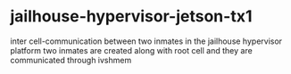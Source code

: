 # jailhouse-hypervisor-jetson-tx1
inter cell-communication between two inmates in the jailhouse hypervisor platform
two inmates are created along with root cell and they are communicated through ivshmem
